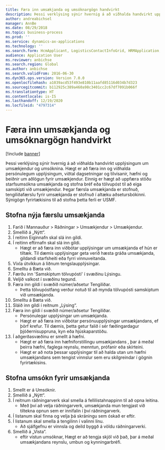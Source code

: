 ```yaml
---
title: Færa inn umsækjanda og umsóknargögn handvirkt
description: Þessi verklýsing sýnir hvernig á að viðhalda handvirkt upplýsingum um umsækjendur og umsóknina.
author: andreabichsel
manager: AnnBe
ms.date: 08/29/2018
ms.topic: business-process
ms.prod: ''
ms.service: dynamics-ax-applications
ms.technology: ''
ms.search.form: HcmApplicant, LogisticsContactInfoGrid, HRMApplication,  DirPartyTable
audience: Application User
ms.reviewer: anbichse
ms.search.region: Global
ms.author: anbichse
ms.search.validFrom: 2016-06-30
ms.dyn365.ops.version: Version 7.0.0
ms.openlocfilehash: a1039acd53f493e810b11aafd85116d034b7d323
ms.sourcegitcommit: b112925c389a460a98c3401cc2c67df7091b066f
ms.translationtype: HT
ms.contentlocale: is-IS
ms.lasthandoff: 12/19/2020
ms.locfileid: "4797314"
---
```

# <a name="enter-applicant-and-application-data-manually"></a>Færa inn umsækjanda og umsóknargögn handvirkt

[!include [banner](../../includes/banner.md)]

Þessi verklýsing sýnir hvernig á að viðhalda handvirkt upplýsingum um umsækjendur og umsóknina.   Hægt er að færa inn og viðhalda persónulegum upplýsingum, viðtal dagsetningar og tilvísanir, hæfni og beiðnir um aðlögun fyrir umsækjendur. Einnig er hægt að uppfæra stöðu starfsumsókna umsækjanda og stofna bréf eða tölvupóst til að eiga samskipti við umsækjendur. Þegar færsla umsækjanda er stofnuð, tengiliðafærslu fyrir umsækjanda er stofnuð í altæku aðsetursbókinni.       Sýnigögn fyrirtækisins til að stofna þetta ferli er USMF.


## <a name="create-a-new-applicant-record"></a>Stofna nýja færslu umsækjanda
1. Farið í Mannauður > Ráðningar > Umsækjendur > Umsækjendur.
2. Smellið á „Nýtt“.
3. Í reitinn Eiginnafn skal slá inn gildi.
4. Í reitinn eftirnafn skal slá inn gildi.
    * Hægt er að færa inn viðbótar upplýsingar um umsækjanda ef hún er tiltæk. Til dæmis upplýsingar geta verið hæsta gráða umsækjanda, gildandi starfsheiti eða fyrri vinnuveitanda.  
5. Víxla útvíkkun á liðnum tengslaupplýsingar.
6. Smelltu á Bæta við.
7. Færðu inn 'Samskiptum tölvupósti' í svæðinu Lýsingu.
8. Veljið valkost í svæðinu tegund.
9. Færa inn gildi í svæðið númer/aðsetur Tengiliðar.
    * Þetta tölvupóstfang verður notuð til að mynda tölvupósti samskiptum við umsækjanda.  
10. Smelltu á Bæta við.
11. Sláið inn gildi í reitnum „Lýsing“.
12. Færa inn gildi í svæðið númer/aðsetur Tengiliðar.
    * Persónulegar upplýsingar um umsækjanda.  
    * Hægt er að færa inn viðbótar persónuupplýsingar umsækjandans, ef þörf krefur. Til dæmis, þetta getur falið í sér fæðingardagur þjóðernisuppruna, kyn eða hjúskaparstöðu.  
13. Í aðgerðasvæðinu er smellt á hæfni.
    * Hægt er að færa inn hæfniforstillingu umsækjandans , þar á meðal þeirra hæfni, faglega reynslu, menntun, prófanir eða skírteini.  
    * Hægt er að nota þessar upplýsingar til að halda utan um hæfni umsækjandans sem tengist vinnslur sem eru skilgreindar í gögnin fyrirtækisins.   

## <a name="create-an-application-for-the-applicant"></a>Stofna umsókn fyrir umsækjanda
1. Smellt er á Umsóknir.
2. Smellið á „Nýtt“.
3. Í reitnum ráðningarverk skal smella á fellilistahnappinn til að opna leitina.
    * Með því að velja ráðningarverk, umsækjanda mun tengjast við tiltekna opnun sem er innifalin í því ráðningarverk.  
4. Í listanum skal finna og velja þá skráningu sem óskað er eftir.
5. Í listanum skal smella á tengilinn í valinni línu.
    * Að sjálfgefnu er vinnsla og deild byggð á völdu ráðningarverki.  
6. Smellið á „Vista“.
    * eftir vistun umsóknar, Hægt er að tengja skjöl við það, þar á meðal umsækjandans reynslu, umbun og kynningarbréfi.  

